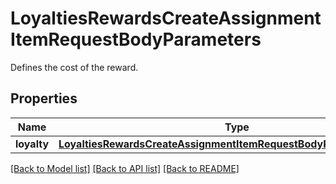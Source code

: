 # LoyaltiesRewardsCreateAssignmentItemRequestBodyParameters

Defines the cost of the reward.

## Properties
Name | Type | Description | Notes
------------ | ------------- | ------------- | -------------
**loyalty** | [**LoyaltiesRewardsCreateAssignmentItemRequestBodyParametersLoyalty**](LoyaltiesRewardsCreateAssignmentItemRequestBodyParametersLoyalty.md) |  | [optional] 

[[Back to Model list]](../README.md#documentation-for-models) [[Back to API list]](../README.md#documentation-for-api-endpoints) [[Back to README]](../README.md)


